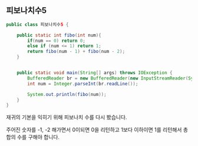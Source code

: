 ## 피보나치수5

```java
public class 피보나치수5 {

    public static int fibo(int num){
        if(num == 0) return 0;
        else if (num <= 1) return 1;
        return fibo(num - 1) + fibo(num - 2);
    }


    public static void main(String[] args) throws IOException {
        BufferedReader br = new BufferedReader(new InputStreamReader(System.in));
        int num = Integer.parseInt(br.readLine());

        System.out.println(fibo(num));
    }
}

```

재귀의 기본을 익히기 위해 피보나치 수를 다시 봤습니다.

주어진 숫자를 -1, -2 해가면서 0이되면 0을 리턴하고 1보다 이하이면 1를 리턴해서 총 합의 수를 구해야 합니다.